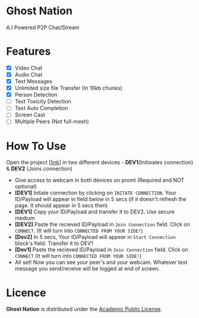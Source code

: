 # Ghost Nation 

A.I Powered P2P Chat/Stream

# Features

- [x] Video Chat
- [x] Audio Chat
- [x] Text Messages
- [x] Unlimited size file Transfer (In 16kb chunks)
- [x] Person Detection
- [ ] Text Toxicity Detection
- [ ] Text Auto Completion
- [ ] Screen Cast
- [ ] Multiple Peers (Not full-mesh)

# How To Use

Open the project [[link](https://rakesh4real.github.io/P2P-V2/)]  in two different devices - **DEV1**(Initioates connection) & **DEV2** (Joins connection)

- Give access to webcam in both devices on promt (Required and NOT optional)
- **[DEV1]** Initate connection by clicking on `INITATE CONNECTION`. Your ID/Payload will appear in field below in 5 secs (if it doesn't refresh the page. It should appear in 5 secs then)
- **[DEV1]** Copy your ID/Payload and transfer it to DEV2. Use secure medium
- **[DEV2]** Paste the recieved ID/Payload in `Join Connection` field. Click on `CONNECT`. (It will turn into `CONNECTED FROM YOUR SIDE!`)
- **[Dev2]** In 5 secs, Your ID/Payload will appear in `Start Connection` block's field. Transfer it to DEV1
- **[Dev1]** Paste the recieved ID/Payload in `Join Connection` field. Click on `CONNECT` (It will turn into `CONNECTED FROM YOUR SIDE!`)
- All set! Now you can see your peer's and your webcam. Whatever text message you send/receive will be logged at end of screen.


# Licence

**Ghost Nation** is distributed under the [Academic Public License](LICENSE.txt).
